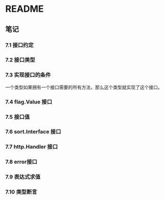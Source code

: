 # README

## 笔记

### 7.1 接口约定

### 7.2 接口类型

### 7.3 实现接口的条件

一个类型如果拥有一个接口需要的所有方法，那么这个类型就实现了这个接口。

### 7.4 flag.Value 接口

### 7.5 接口值

### 7.6 sort.Interface 接口

### 7.7 http.Handler 接口

### 7.8 error接口

### 7.9 表达式求值

### 7.10 类型断言

